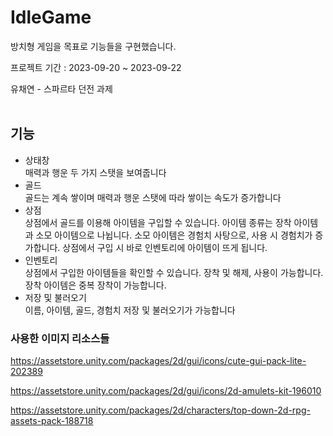 # IdleGame
방치형 게임을 목표로 기능들을 구현했습니다.

프로젝트 기간 : 2023-09-20 ~ 2023-09-22

유채연 - 스파르타 던전 과제
<br/>
<br/>

## 기능
* 상태창 <br/>
  매력과 행운 두 가지 스탯을 보여줍니다
* 골드 <br/>
  골드는 계속 쌓이며 매력과 행운 스탯에 따라 쌓이는 속도가 증가합니다
* 상점 <br/>
  상점에서 골드를 이용해 아이템을 구입할 수 있습니다.
  아이템 종류는 장착 아이템과 소모 아이템으로 나뉩니다.
  소모 아이템은 경험치 사탕으로, 사용 시 경험치가 증가합니다.
  상점에서 구입 시 바로 인벤토리에 아이템이 뜨게 됩니다.
* 인벤토리 <br/>
  상점에서 구입한 아이템들을 확인할 수 있습니다.
  장착 및 해제, 사용이 가능합니다.
  장착 아이템은 중복 장착이 가능합니다.
* 저장 및 불러오기 <br/>
  이름, 아이템, 골드, 경험치 저장 및 불러오기가 가능합니다

### 사용한 이미지 리소스들
https://assetstore.unity.com/packages/2d/gui/icons/cute-gui-pack-lite-202389

https://assetstore.unity.com/packages/2d/gui/icons/2d-amulets-kit-196010

https://assetstore.unity.com/packages/2d/characters/top-down-2d-rpg-assets-pack-188718
